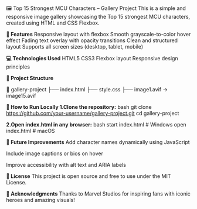 🖼️ Top 15 Strongest MCU Characters – Gallery Project
This is a simple and responsive image gallery showcasing the Top 15 strongest MCU characters, created using HTML and CSS Flexbox.

**🔧 Features**
Responsive layout with flexbox
Smooth grayscale-to-color hover effect
Fading text overlay with opacity transitions
Clean and structured layout
Supports all screen sizes (desktop, tablet, mobile)

**💻 Technologies Used**
HTML5
CSS3
Flexbox layout
Responsive design principles

**📂 Project Structure**

📁 gallery-project
├── index.html
├── style.css
├── image1.avif → image15.avif


**🧪 How to Run Locally
1.Clone the repository:**
bash
git clone https://github.com/your-username/gallery-project.git
cd gallery-project

**2.Open index.html in any browser:**
bash
start index.html   # Windows
open index.html    # macOS

**🚀 Future Improvements**
Add character names dynamically using JavaScript

Include image captions or bios on hover

Improve accessibility with alt text and ARIA labels

**📄 License**
This project is open source and free to use under the MIT License.

**🙌 Acknowledgments**
Thanks to Marvel Studios for inspiring fans with iconic heroes and amazing visuals!

